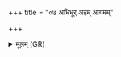 +++
title = "०७ अभिभूर् अहम् आगमम्"

+++
<details><summary>मूलम् (GR)</summary>

+++(PSK 20.21.7)+++अभिभूर् अहम् आगमम्  
अहं भूयासम् उत्तमः ।  
इदं प्रतिप्रवादिनं  
द्विषन्तम् अव धून्वे ॥
</details>